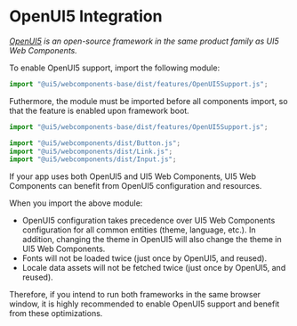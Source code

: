 # OpenUI5 Integration

*[OpenUI5](https://openui5.org/) is an open-source framework in the same product family as UI5 Web Components.*

To enable OpenUI5 support, import the following module:

```js
import "@ui5/webcomponents-base/dist/features/OpenUI5Support.js";
```

Futhermore, the module must be imported before all components import, so that the feature is enabled upon framework boot.

```js
import "@ui5/webcomponents-base/dist/features/OpenUI5Support.js";

import "@ui5/webcomponents/dist/Button.js";
import "@ui5/webcomponents/dist/Link.js";
import "@ui5/webcomponents/dist/Input.js";
```

If your app uses both OpenUI5 and UI5 Web Components, UI5 Web Components can benefit
from OpenUI5 configuration and resources.

When you import the above module:
- OpenUI5 configuration takes precedence over UI5 Web Components configuration
  for all common entities (theme, language, etc.). In addition, changing the theme
  in OpenUI5 will also change the theme in UI5 Web Components.
- Fonts will not be loaded twice (just once by OpenUI5, and reused).
- Locale data assets will not be fetched twice (just once by OpenUI5, and reused).

Therefore, if you intend to run both frameworks in the same browser window,
it is highly recommended to enable OpenUI5 support and benefit from these optimizations.
